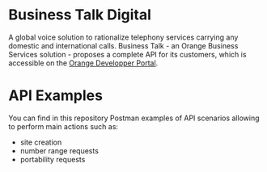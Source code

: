 # Business Talk Digital

A global voice solution to rationalize telephony services carrying any domestic and international calls.
Business Talk - an Orange Business Services solution - proposes a complete API for its customers, which is accessible on the [Orange Developper Portal](https://developer.orange.com/apis/businesstalk).

# API Examples

You can find in this repository Postman examples of API scenarios allowing to perform main actions such as:
- site creation
- number range requests
- portability requests

